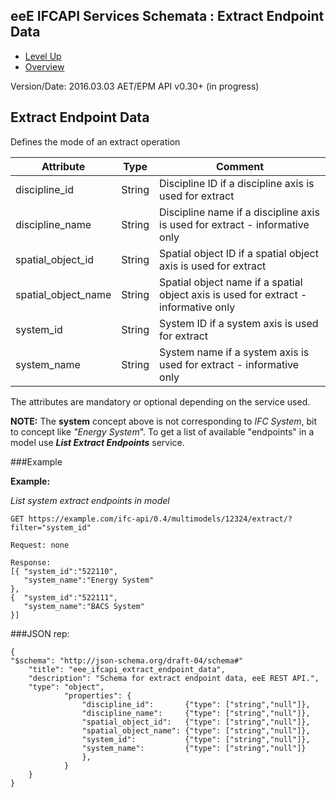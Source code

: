 ## eeE IFCAPI Services Schemata : Extract Endpoint Data ##

* [Level Up](../README.md)
* [Overview](./README.md)

Version/Date: 2016.03.03 AET/EPM  API v0.30+ (in progress)

## Extract Endpoint Data

Defines the mode of an extract operation 
 
 Attribute   | Type | Comment |
-------------|------|---------|
discipline_id |String| Discipline ID if a discipline axis is used for extract
discipline_name |String| Discipline name if a discipline axis is used for extract - informative only
spatial_object_id |String| Spatial object ID if a spatial object axis is used for extract
spatial_object_name |String| Spatial object name if a spatial object axis is used for extract - informative only
system_id |String| System ID if a system axis is used for extract
system_name |String| System name if a system axis is used for extract - informative only

The attributes are mandatory or optional depending on the service used.

**NOTE:** The **system** concept above is not corresponding to *IFC System*, bit to concept like *"Energy System*". To get a list of available "endpoints" in a model use ***List Extract Endpoints*** service.

###Example

**Example:**

*List system extract endpoints in model*

```
GET https://example.com/ifc-api/0.4/multimodels/12324/extract/?filter="system_id"

Request: none

Response:
[{ "system_id":"522110",
   "system_name":"Energy System"
},
{  "system_id":"522111",
   "system_name":"BACS System"
}]
```


###JSON rep:

```
{
"$schema": "http://json-schema.org/draft-04/schema#" 
	"title": "eee_ifcapi_extract_endpoint_data",
	"description": "Schema for extract endpoint data, eeE REST API.",
	"type": "object",
			"properties": {
				"discipline_id":       {"type": ["string","null"]},
				"discipline_name":     {"type": ["string","null"]},
				"spatial_object_id":   {"type": ["string","null"]},
				"spatial_object_name": {"type": ["string","null"]},
				"system_id":           {"type": ["string","null"]},
				"system_name":         {"type": ["string","null"]}
				},
			}
	}
}
```

